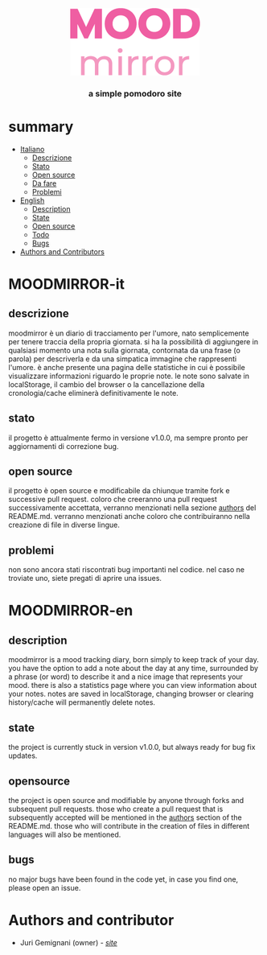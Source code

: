 
<p align="center"> <img src="https://github.com/Juro0/moodmirror/blob/v1.0.0/assets/logotype.png?raw=true"> </p>
<h3 align="center"> a simple pomodoro site <br> </h3>

# summary
- [Italiano](#moodmirror-it)
	- [Descrizione](#descrizione)
	- [Stato](#stato)
	- [Open source](#open-source)
	- [Da fare](#da-fare)
	- [Problemi](#problemi)
- [English](#moodmirror-en)
	- [Description](#description)
	- [State](#state)
	- [Open source](#opensource)
	- [Todo](#todo)
	- [Bugs](#bugs)
- [Authors and Contributors](#authors-and-contributor)
#  MOODMIRROR-it

## descrizione
moodmirror è un diario di tracciamento per l'umore, nato semplicemente per tenere traccia della propria giornata.
si ha la possibilità di aggiungere in qualsiasi momento una nota sulla giornata, contornata da una frase (o parola)
per descriverla e da una simpatica immagine che rappresenti l'umore.
è anche presente una pagina delle statistiche in cui è possibile visualizzare informazioni riguardo le proprie note.
le note sono salvate in localStorage, il cambio del browser o la cancellazione della cronologia/cache eliminerà definitivamente le note.

## stato
il progetto è attualmente fermo in versione v1.0.0, ma sempre pronto per aggiornamenti di correzione bug.

## open source
il progetto è open source e modificabile da chiunque tramite fork e successive pull request.
coloro che creeranno una pull request successivamente accettata, verranno menzionati nella sezione [authors](#author) del README.md.
verranno menzionati anche coloro che contribuiranno nella creazione di file in diverse lingue.

## problemi
non sono ancora stati riscontrati bug importanti nel codice. nel caso ne troviate uno, siete pregati di aprire una issues.
 
# MOODMIRROR-en

## description
moodmirror is a mood tracking diary, born simply to keep track of your day. you have the option to add a note about the day at any time, surrounded by a phrase (or word) to describe it and a nice image that represents your mood. there is also a statistics page where you can view information about your notes. notes are saved in localStorage, changing browser or clearing history/cache will permanently delete notes.

## state
the project is currently stuck in version v1.0.0, but always ready for bug fix updates.

## opensource
the project is open source and modifiable by anyone through forks and subsequent pull requests.
those who create a pull request that is subsequently accepted will be mentioned in the [authors](#author) section of the README.md.
those who will contribute in the creation of files in different languages will also be mentioned.

## bugs
no major bugs have been found in the code yet, in case you find one, please open an issue.

# Authors and contributor
- Juri Gemignani (owner) - [*site*](https://juro0.github.io)<br>
